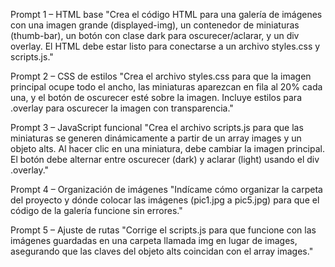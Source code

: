 Prompt 1 – HTML base
"Crea el código HTML para una galería de imágenes con una imagen grande (displayed-img), un contenedor de miniaturas (thumb-bar), un botón con clase dark para oscurecer/aclarar, y un div overlay. El HTML debe estar listo para conectarse a un archivo styles.css y scripts.js."

Prompt 2 – CSS de estilos
"Crea el archivo styles.css para que la imagen principal ocupe todo el ancho, las miniaturas aparezcan en fila al 20% cada una, y el botón de oscurecer esté sobre la imagen. Incluye estilos para .overlay para oscurecer la imagen con transparencia."

Prompt 3 – JavaScript funcional
"Crea el archivo scripts.js para que las miniaturas se generen dinámicamente a partir de un array images y un objeto alts. Al hacer clic en una miniatura, debe cambiar la imagen principal. El botón debe alternar entre oscurecer (dark) y aclarar (light) usando el div .overlay."

Prompt 4 – Organización de imágenes
"Indícame cómo organizar la carpeta del proyecto y dónde colocar las imágenes (pic1.jpg a pic5.jpg) para que el código de la galería funcione sin errores."

Prompt 5 – Ajuste de rutas
"Corrige el scripts.js para que funcione con las imágenes guardadas en una carpeta llamada img en lugar de images, asegurando que las claves del objeto alts coincidan con el array images."
